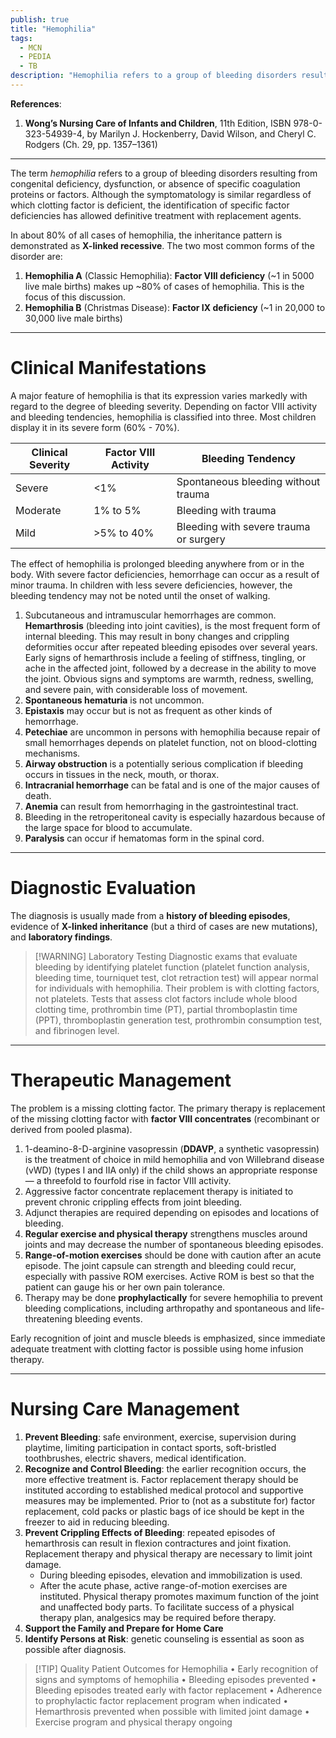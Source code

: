 ```yaml
---
publish: true
title: "Hemophilia"
tags:
  - MCN
  - PEDIA
  - TB
description: "Hemophilia refers to a group of bleeding disorders resulting from congenital deficiency, dysfunction, or absence of specific coagulation proteins or factors."
---
```

**References**:
1. **Wong’s Nursing Care of Infants and Children**, 11th Edition, ISBN 978-0-323-54939-4, by Marilyn J. Hockenberry, David Wilson, and Cheryl C. Rodgers (Ch. 29, pp. 1357–1361)

___

The term *hemophilia* refers to a group of bleeding disorders resulting from congenital deficiency, dysfunction, or absence of specific coagulation proteins or factors. Although the symptomatology is similar regardless of which clotting factor is deficient, the identification of specific factor deficiencies has allowed definitive treatment with replacement agents.

In about 80% of all cases of hemophilia, the inheritance pattern is demonstrated as **X-linked recessive**. The two most common forms of the disorder are:
1. **Hemophilia A** (Classic Hemophilia): **Factor VIII deficiency** (~1 in 5000 live male births) makes up ~80% of cases of hemophilia. This is the focus of this discussion.
2. **Hemophilia B** (Christmas Disease): **Factor IX deficiency** (~1 in 20,000 to 30,000 live male births)

___

# Clinical Manifestations
A major feature of hemophilia is that its expression varies markedly with regard to the degree of bleeding severity. Depending on factor VIII activity and bleeding tendencies, hemophilia is classified into three. Most children display it in its severe form (60% - 70%).

| Clinical Severity | Factor VIII Activity | Bleeding Tendency                      |
| ----------------- | -------------------- | -------------------------------------- |
| Severe            | <1%                  | Spontaneous bleeding without trauma    |
| Moderate          | 1% to 5%             | Bleeding with trauma                   |
| Mild              | >5% to 40%           | Bleeding with severe trauma or surgery |

The effect of hemophilia is prolonged bleeding anywhere from or in the body. With severe factor deficiencies, hemorrhage can occur as a result of minor trauma. In children with less severe deficiencies, however, the bleeding tendency may not be noted until the onset of walking.
1. Subcutaneous and intramuscular hemorrhages are common. **Hemarthrosis** (bleeding into joint cavities), is the most frequent form of internal bleeding. This may result in bony changes and crippling deformities occur after repeated bleeding episodes over several years. Early signs of hemarthrosis include a feeling of stiffness, tingling, or ache in the affected joint, followed by a decrease in the ability to move the joint. Obvious signs and symptoms are warmth, redness, swelling, and severe pain, with considerable loss of movement.
2. **Spontaneous hematuria** is not uncommon.
3. **Epistaxis** may occur but is not as frequent as other kinds of hemorrhage.
4. **Petechiae** are uncommon in persons with hemophilia because repair of small hemorrhages depends on platelet function, not on blood-clotting mechanisms.
5. **Airway obstruction** is a potentially serious complication if bleeding occurs in tissues in the neck, mouth, or thorax.
6. **Intracranial hemorrhage** can be fatal and is one of the major causes of death.
7. **Anemia** can result from hemorrhaging in the gastrointestinal tract.
8. Bleeding in the retroperitoneal cavity is especially hazardous because of the large space for blood to accumulate.
9. **Paralysis** can occur if hematomas form in the spinal cord.

___

# Diagnostic Evaluation
The diagnosis is usually made from a **history of bleeding episodes**, evidence of **X-linked inheritance** (but a third of cases are new mutations), and **laboratory findings**.

>[!WARNING] Laboratory Testing
>Diagnostic exams that evaluate bleeding by identifying platelet function (platelet function analysis, bleeding time, tourniquet test, clot retraction test) will appear normal for individuals with hemophilia. Their problem is with clotting factors, not platelets. Tests that assess clot factors include whole blood clotting time, prothrombin time (PT), partial thromboplastin time (PPT), thromboplastin generation test, prothrombin consumption test, and fibrinogen level.

___

# Therapeutic Management
The problem is a missing clotting factor. The primary therapy is replacement of the missing clotting factor with **factor VIII concentrates** (recombinant or derived from pooled plasma).
1. 1-deamino-8-D-arginine vasopressin (**DDAVP**, a synthetic vasopressin) is the treatment of choice in mild hemophilia and von Willebrand disease (vWD) (types I and IIA only) if the child shows an appropriate response— a threefold to fourfold rise in factor VIII activity.
2. Aggressive factor concentrate replacement therapy is initiated to prevent chronic crippling effects from joint bleeding.
3. Adjunct therapies are required depending on episodes and locations of bleeding.
4. **Regular exercise and physical therapy** strengthens muscles around joints and may decrease the number of spontaneous bleeding episodes.
5. **Range-of-motion exercises** should be done with caution after an acute episode. The joint capsule can strength and bleeding could recur, especially with passive ROM exercises. Active ROM is best so that the patient can gauge his or her own pain tolerance.
6. Therapy may be done **prophylactically** for severe hemophilia to prevent bleeding complications, including arthropathy and spontaneous and life-threatening bleeding events.

Early recognition of joint and muscle bleeds is emphasized, since immediate adequate treatment with clotting factor is possible using home infusion therapy.

___

# Nursing Care Management
1. **Prevent Bleeding**: safe environment, exercise, supervision during playtime, limiting participation in contact sports, soft-bristled toothbrushes, electric shavers, medical identification.
2. **Recognize and Control Bleeding**: the earlier recognition occurs, the more effective treatment is. Factor replacement therapy should be instituted according to established medical protocol and supportive measures may be implemented. Prior to (not as a substitute for) factor replacement, cold packs or plastic bags of ice should be kept in the freezer to aid in reducing bleeding.
3. **Prevent Crippling Effects of Bleeding**: repeated episodes of hemarthrosis can result in flexion contractures and joint fixation. Replacement therapy and physical therapy are necessary to limit joint damage.
	- During bleeding episodes, elevation and immobilization is used.
	- After the acute phase, active range-of-motion exercises are instituted. Physical therapy promotes maximum function of the joint and unaffected body parts. To facilitate success of a physical therapy plan, analgesics may be required before therapy.
4. **Support the Family and Prepare for Home Care**
5. **Identify Persons at Risk**: genetic counseling is essential as soon as possible after diagnosis.

>[!TIP] Quality Patient Outcomes for Hemophilia
>• Early recognition of signs and symptoms of hemophilia
>• Bleeding episodes prevented
>• Bleeding episodes treated early with factor replacement
>• Adherence to prophylactic factor replacement program when indicated
>• Hemarthrosis prevented when possible with limited joint damage
>• Exercise program and physical therapy ongoing
